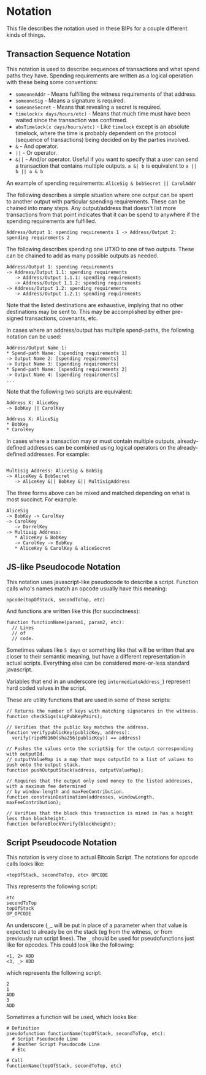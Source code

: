 # Notation

This file describes the notation used in these BIPs for a couple different kinds of things.

## Transaction Sequence Notation

This notation is used to describe sequences of transactions and what spend paths they have. Spending requirements are written as a logical operation with these being some conventions:

* `someoneAddr` - Means fulfilling the witness requirements of that address. 
* `someoneSig` - Means a signature is required.
* `someoneSecret` - Means that revealing a secret is required.
* `timelock(x days/hours/etc)` - Means that much time must have been waited since the transaction was confirmed. 
* `absTimelock(x days/hours/etc)` - Like `timelock` except is an absolute timelock, where the time is probably dependent on the protocol (sequence of transactions) being decided on by the parties involved.
* `&` - And operator.
* `||` - Or operator. 
* `&||` - And/or operator. Useful if you want to specify that a user can send a transaction that contains multiple outputs. `a &| b` is equivalent to `a || b || a & b`

An example of spending requirements: `AliceSig & bobSecret || CarolAddr`

The following describes a simple situation where one output can be spent to another output with particular spending requirements. These can be chained into many steps. Any output/address that doesn't list more transactions from that point indicates that it can be spend to anywhere if the spending requirements are fulfilled. 

```
Address/Output 1: spending requirements 1 -> Address/Output 2: spending requirements 2
```

The following describes spending one UTXO to one of two outputs. These can be chained to add as many possible outputs as needed.

```
Address/Output 1: spending requirements
-> Address/Output 1.1: spending requirements
   -> Address/Output 1.1.1: spending requirements
   -> Address/Output 1.1.2: spending requirements
-> Address/Output 1.2: spending requirements
   -> Address/Output 1.2.1: spending requirements
```

Note that the listed destinations are exhaustive, implying that no other destinations may be sent to. This may be accomplished by either pre-signed transactions, covenants, etc. 

In cases where an address/output has multiple spend-paths, the following notation can be used:

```
Address/Output Name 1:
* Spend-path Name: [spending requirements 1]
-> Output Name 2: [spending requirements]
-> Output Name 3: [spending requirements]
* Spend-path Name: [spending requirements 2]
-> Output Name 4: [spending requirements]
... 
```

Note that the following two scripts are equivalent:

```
Address X: AliceKey
-> BobKey || CarolKey
```

```
Address X: AliceSig
* BobKey
* CarolKey
```

In cases where a transaction may or must contain multiple outputs, already-defined addresses can be combined using logical operators on the already-defined addresses. For example:

```

Multisig Address: AliceSig & BobSig
-> AliceKey & BobSecret
   -> AliceKey &|| BobKey &|| MultisigAddress
```

The three forms above can be mixed and matched depending on what is most succinct. For example:

```
AliceSig
-> BobKey -> CarolKey
-> CarolKey
   -> DarrelKey
-> Multisig Address:
   * AliceKey & BobKey
   -> CarolKey -> BobKey
   * AliceKey & CarolKey & aliceSecret
```

## JS-like Pseudocode Notation

This notation uses javascript-like pseudocode to describe a script. Function calls who's names match an opcode usually have this meaning:

```
opcode(topOfStack, secondToTop, etc)
```

And functions are written like this (for succinctness):

```
function functionName(param1, param2, etc):
  // Lines
  // of
  // code.
```

Sometimes values like `5 days` or something like that will be written that are closer to their semantic meaning, but have a different representation in actual scripts. Everything else can be considered more-or-less standard javascript.

Variables that end in an underscore (eg `intermediateAddress_`) represent hard coded values in the script.

These are utility functions that are used in some of these scripts:

```
// Returns the number of keys with matching signatures in the witness.
function checkSigs(sigPubKeyPairs);

// Verifies that the public key matches the address.
function verifypublicKey(publicKey, address):
  verify(ripeMd160(sha256(publicKey)) == address)
  
// Pushes the values onto the scriptSig for the output corresponding with outputId.
// outputValueMap is a map that maps outputId to a list of values to push onto the output stack.
function pushOutputStack(address, outputValueMap);

// Requires that the output only send money to the listed addresses, with a maximum fee determined
// by window-length and maxFeeContribution.
function constrainDestination(addresses, windowLength, maxFeeContribution);

// Verifies that the block this transaction is mined in has a height less than blockheight.
function beforeBlockVerify(blockheight);
```

## Script Pseudocode Notation

This notation is very close to actual Bitcoin Script. The notations for opcode calls looks like:

```
<topOfStack, secondToTop, etc> OPCODE
```

This represents the following script:

```
etc
secondToTop
topOfStack
OP_OPCODE
```

An underscore (`_`_ will be put in place of a parameter when that value is expected to already be on the stack (eg from the witness, or from previously run script lines). The `_` should be used for pseudofunctions just like for opcodes.  This could look like the following:

```
<1, 2> ADD
<3, _> ADD
```

which represents the following script:

```
2
1
ADD
3
ADD
```

Sometimes a function will be used, which looks like:

```
# Definition
pseudofunction functionName(topOfStack, secondToTop, etc):
  # Script Pseudocode Line
  # Another Script Pseudocode Line
  # Etc
  
# Call
functionName(topOfStack, secondToTop, etc)
```

